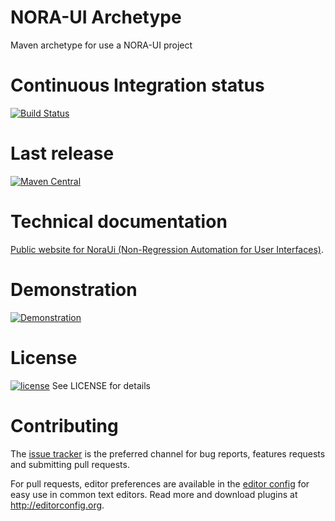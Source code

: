 # NORA-UI Archetype
Maven archetype for use a NORA-UI project

# Continuous Integration status
[![Build Status](https://travis-ci.org/NoraUi/noraui-archetype.svg?branch=master)](https://travis-ci.org/NoraUi/noraui-archetype)

# Last release

[![Maven Central](https://maven-badges.herokuapp.com/maven-central/com.github.noraui/noraui-archetype/badge.svg)](https://maven-badges.herokuapp.com/maven-central/com.github.noraui/noraui-archetype)

# Technical documentation

[Public website for NoraUi (Non-Regression Automation for User Interfaces)](https://noraui.github.io/).

# Demonstration
[![Demonstration](https://noraui.github.io/howToUse/1play.gif)](https://github.com/NoraUi/noraui.github.io/blob/master/howToUse/useNoraUiMavenArchetypeInEclipse.gif)

# License

[![license](https://img.shields.io/github/license/NoraUi/noraui-archetype.svg)](https://github.com/NoraUi/noraui-archetype/blob/master/LICENSE) See LICENSE for details

# Contributing

The [issue tracker](https://github.com/NoraUi/noraui-archetype/issues) is the preferred channel for bug reports, features requests and submitting pull requests.

For pull requests, editor preferences are available in the [editor config](.editorconfig) for easy use in common text editors. Read more and download plugins at <http://editorconfig.org>.
